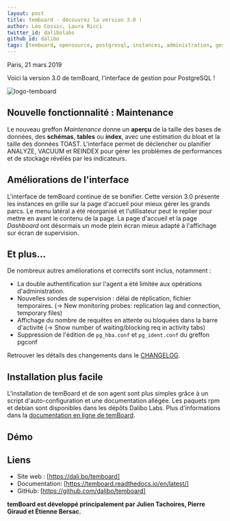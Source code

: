```yaml
---
layout: post
title: temboard - découvrez la version 3.0 !
author: Léo Cossic, Laura Ricci
twitter_id: dalibolabs
github_id: dalibo
tags: [temboard, opensource, postgresql, instances, administration, gestion, manage, supervision, manager, outil, tool, software, version, 3.0]
---
```


Paris, 21 mars 2019

Voici la version 3.0 de temBoard, l'interface de gestion pour PostgreSQL !

<!--MORE-->

![logo-temboard](https://raw.githubusercontent.com/dalibo/blog/gh-pages/img/temboard-bandeau-orange-catchphrase-ombre.png)


## Nouvelle fonctionnalité : Maintenance

Le nouveau greffon *Maintenance* donne un **aperçu** de la taille des bases de données, des **schémas**, **tables** ou **index**, avec une estimation du bloat et la taille des données TOAST. L'interface permet de déclencher ou planifier ANALYZE, VACUUM et REINDEX pour gérer les problèmes de performances et de stockage révélés par les indicateurs.


## Améliorations de l'interface

L'interface de temBoard continue de se bonifier. Cette version 3.0 présente les instances en grille sur la page d'accueil pour mieux gérer les grands parcs. Le menu latéral a été réorganisé et l'utilisateur peut le replier pour mettre en avant le contenu de la page. La page d'accueil et la page *Dashboard* ont désormais un mode plein écran mieux adapté à l'affichage sur écran de supervision.


## Et plus…

De nombreux autres améliorations et correctifs sont inclus, notamment :

   * La double authentification sur l'agent a été limitée aux opérations d'administration.
   * Nouvelles sondes de supervision : délai de réplication, fichier temporaires. (-> New monitoring probes: replication lag and connection, temporary files)
   * Affichage du nombre de requêtes en attente ou bloquées dans la barre d'activité (-> Show number of waiting/blocking req in activity tabs)
   * Suppression de l'édition de `pg_hba.conf` et `pg_ident.conf` du greffon pgconf

Retrouver les détails des changements dans le [CHANGELOG](https://temboard.readthedocs.io/en/latest/CHANGELOG/).


## Installation plus facile

L'installation de temBoard et de son agent sont plus simples grâce à un script d'auto-configuration et une documentation allégée. Les paquets rpm et debian sont disponibles dans les dépôts Dalibo Labs. Plus d'informations dans la [documentation en ligne de temBoard](https://temboard.readthedocs.io/en/v3/).


## Démo


## Liens
  * Site web : [https://dali.bo/temboard] 
  * Documentation: [https://temboard.readthedocs.io/en/latest/] 
  * GitHub: [https://github.com/dalibo/temboard] 


**temBoard est développé principalement par Julien Tachoires, Pierre Giraud et Étienne Bersac.**
